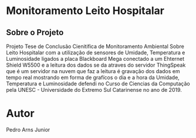 # Monitoramento Leito Hospitalar

## Sobre o Projeto
<p>Projeto Tese de Conclusão Cienitifica de Monitoramento Ambiental Sobre Leito Hospitalar com a utilização de sensores de Umidade, Temperatura e Luminosidade ligados a placa Blackboard Mega conectado a um Ehternet Shield W5500 e a leitura dos dados se da atraves do servidor ThingSpeak que é um servidor na nuvem que faz a leitura é gravação dos dados em tempo real mostrando em forma de grafícos o dia e a hora da Umidade, Temperatura e Luminosidade defendi no Curso de Ciencias da Computação pela UNESC - Universidade do Extremo Sul Catarinense no ano de 2019.</p>


# Autor 
Pedro Arns Junior
